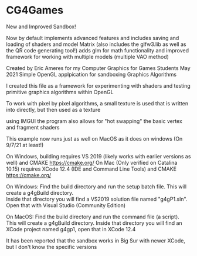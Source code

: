 # CG4Games

New and Improved Sandbox!

Now by default implements advanced features and includes saving and loading of shaders and model Matrix
(also includes the glfw3.lib as well as the QR code generating tool!)
adds glm for math functionality and improved framework for working with multiple models (multiple VAO method)

Created by Eric Ameres for my Computer Graphics for Games Students May 2021
Simple OpenGL applpication for sandboxing Graphics Algorithms

I created this file as a framework for experimenting with shaders and testing primitive graphics algorithms within OpenGL

To work with pixel by pixel algorithms, a small texture is used that is written into directly, but then used as a texture

using IMGUI the program also allows for "hot swapping" the basic vertex and fragment shaders

This example now runs just as well on MacOS as it does on windows (On 9/7/21 at least!)

On Windows, building requires VS 2019 (likely works with earlier versions as well) and CMAKE https://cmake.org/
On Mac (Only verified on Catalina 10.15) requires XCode 12.4 (IDE and Command Line Tools) and CMAKE https://cmake.org/

On Windows:
Find the build directory and run the setup batch file.  This will create a g4gBuild directory.  
Inside that directory you will find a VS2019 solution file named "g4gP1.sln". 
Open that with Visual Studio (Community Edition)

On MacOS:
Find the build directory and run the command file (a script). This will create a g4gBuild directory.
Inside that directory you will find an XCode project named g4gp1, open that in XCode 12.4

It has been reported that the sandbox works in Big Sur with newer XCode, but I don't know the specific versions

